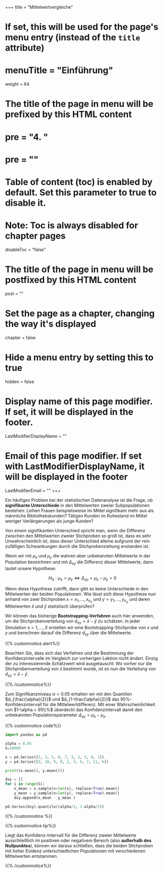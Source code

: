 +++
title = "Mittelwertvergleiche"
# If set, this will be used for the page's menu entry (instead of the `title` attribute)
# menuTitle = "Einführung"
weight = 64
# The title of the page in menu will be prefixed by this HTML content
# pre = "<b>4. </b>"
# pre = "<i class='fab fa-github'></i>"
# Table of content (toc) is enabled by default. Set this parameter to true to disable it.
# Note: Toc is always disabled for chapter pages
disableToc = "false"

# The title of the page in menu will be postfixed by this HTML content
post = ""
# Set the page as a chapter, changing the way it's displayed
chapter = false
# Hide a menu entry by setting this to true
hidden = false
# Display name of this page modifier. If set, it will be displayed in the footer.
LastModifierDisplayName = ""
# Email of this page modifier. If set with LastModifierDisplayName, it will be displayed in the footer
LastModifierEmail = ""
+++


Ein häufiges Problem bei der statistischen Datenanalyse ist die Frage, ob **signifikante Unterschiede** in den Mittelwerten zweier Subpopulationen bestehen: Leihen Frauen beispielsweise im Mittel signifikant mehr aus als männliche Bibliothekskunden? Tätigen Kunden im Ruhestand im Mittel weniger Verlängerungen als junge Kunden?

Von einem signifikanten Unterschied spricht man, wenn die Differenz zwischen den Mittelwerten zweier Stichproben so groß ist, dass es sehr Unwahrscheinlich ist, dass dieser Unterschied alleine aufgrund der rein zufälligen Schwankungen durch die Stichprobenziehung enstanden ist. 

Wenn wir mit $\mu_x$ und $\mu_y$ die wahren aber unbekannten Mittelwerte in der Population bezeichnen und mit $\Delta_{xy}$ die Differenz dieser Mittelwerte, dann lautet unsere Hypothese:

$$
H_0: \mu_x = \mu_y \iff \Delta_{xy} = \mu_x - \mu_y = 0
$$

Wenn diese Hypothese zutrifft, dann gibt es keine Unterschiede in den Mittelwerten der beiden Populationen. Wie lässt sich diese Hypothese nun anhand von zwei Stichproben $x = x_1, \dots, x_{n_x}$ und $y = y_1, \dots, y_{n_y}$ und deren Mittelwerten $\bar{x}$ und $\bar{y}$ statistisch überprüfen?

Wir können das bisherige **Bootstrapping-Verfahren** auch hier anwenden, um die Stichprobenverteilung von $d_{xy} = \bar{x}-\bar{y}$ zu schätzen. In jeder Simulation $s = 1, \dots, S$ erstellen wir eine Bootstrapping-Stichprobe von $x$ und $y$ und berechnen darauf die Differenz $d_{xy}$ über die Mittelwerte. 

{{% customnotice alert%}}

Beachten Sie, dass  sich das Verfahren und die Bestimmung der Konfidenzintervalle im Vergleich zur vorherigen Lektion nicht ändert. Einzig der zu interessierende Schätzwert wird ausgetauscht: Wo vorher nur die Stichprobenverteilung von $\bar{x}$ bestimmt wurde, ist es nun die Verteilung von $d_{xy} = \bar{x}-\bar{y}$.

{{% /customnotice%}}

Zum Signifikanzniveau $\alpha=0.05$ erhalten wir mit den Quantilen $d_{\frac{\alpha}{2}}$ und $d_{1-\frac{\alpha}{2}}$ das 95%-Konfidenzintervall für die Mittelwertdifferenz. Mit einer Wahrscheinlichkeit von $1-\alpha = 95\\%$ überdeckt das Konfidenzintervall damit den unbekannten Populationsparameter $\Delta_{xy} = \mu_x - \mu_y$.

{{% customnotice code%}}

```python
import pandas as pd

alpha = 0.05
S=10000

x = pd.Series([3, 3, 5, 8, 7, 3, 2, 5, 8, 1])
y = pd.Series([3, 10, 9, 8, 2, 3, 6, 7, 11, 6])

print((x.mean(), y.mean()))

dxy = []
for i in range(S):
    x_mean = x.sample(n=len(x), replace=True).mean()
    y_mean = y.sample(n=len(y), replace=True).mean()
    dxy.append(x_mean - y_mean )

pd.Series(dxy).quantile((alpha/2, 1-alpha/2))
```

{{% /customnotice %}}



{{% customnotice tip%}}

Liegt das Konfidenz-Intervall für die Differenz zweier Mittelwerte ausschließlich im positiven oder negativem Bereich (also **außerhalb des Nullpunktes**), können wir daraus schließen, dass die beiden Stichproben mit hoher Evidenz unterschiedlichen Populationen mit verschiedenen Mittelwerten entstammen. 

{{% /customnotice%}}











